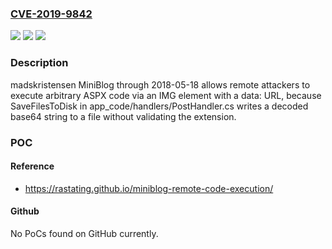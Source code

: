 ### [CVE-2019-9842](https://cve.mitre.org/cgi-bin/cvename.cgi?name=CVE-2019-9842)
![](https://img.shields.io/static/v1?label=Product&message=n%2Fa&color=blue)
![](https://img.shields.io/static/v1?label=Version&message=n%2Fa&color=blue)
![](https://img.shields.io/static/v1?label=Vulnerability&message=n%2Fa&color=brighgreen)

### Description

madskristensen MiniBlog through 2018-05-18 allows remote attackers to execute arbitrary ASPX code via an IMG element with a data: URL, because SaveFilesToDisk in app_code/handlers/PostHandler.cs writes a decoded base64 string to a file without validating the extension.

### POC

#### Reference
- https://rastating.github.io/miniblog-remote-code-execution/

#### Github
No PoCs found on GitHub currently.


